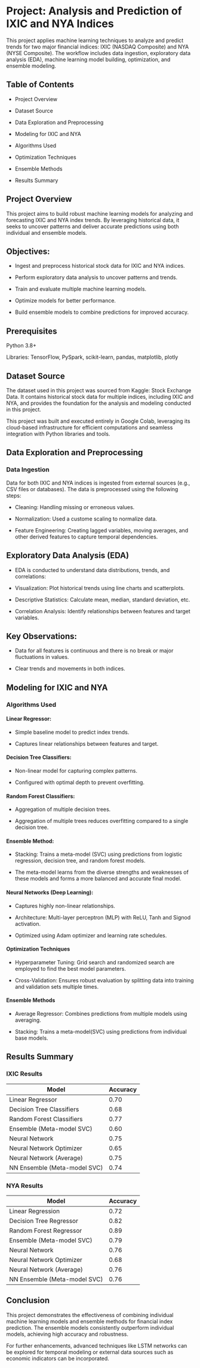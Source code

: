 # Project: Analysis and Prediction of IXIC and NYA Indices

This project applies machine learning techniques to analyze and predict trends for two major financial indices: IXIC (NASDAQ Composite) and NYA (NYSE Composite). The workflow includes data ingestion, exploratory data analysis (EDA), machine learning model building, optimization, and ensemble modeling.

## Table of Contents

- Project Overview

- Dataset Source

- Data Exploration and Preprocessing

- Modeling for IXIC and NYA

- Algorithms Used

- Optimization Techniques

- Ensemble Methods

- Results Summary

## Project Overview

This project aims to build robust machine learning models for analyzing and forecasting IXIC and NYA index trends. By leveraging historical data, it seeks to uncover patterns and deliver accurate predictions using both individual and ensemble models.

## Objectives:

- Ingest and preprocess historical stock data for IXIC and NYA indices.

- Perform exploratory data analysis to uncover patterns and trends.

- Train and evaluate multiple machine learning models.

- Optimize models for better performance.

- Build ensemble models to combine predictions for improved accuracy.

## Prerequisites

Python 3.8+

Libraries: TensorFlow, PySpark, scikit-learn, pandas, matplotlib, plotly

## Dataset Source

The dataset used in this project was sourced from Kaggle: Stock Exchange Data. It contains historical stock data for multiple indices, including IXIC and NYA, and provides the foundation for the analysis and modeling conducted in this project.

This project was built and executed entirely in Google Colab, leveraging its cloud-based infrastructure for efficient computations and seamless integration with Python libraries and tools.

## Data Exploration and Preprocessing

### Data Ingestion

Data for both IXIC and NYA indices is ingested from external sources (e.g., CSV files or databases). The data is preprocessed using the following steps:

- Cleaning: Handling missing or erroneous values.

- Normalization: Used a custome scaling to normalize data.

- Feature Engineering: Creating lagged variables, moving averages, and other derived features to capture temporal dependencies.

## Exploratory Data Analysis (EDA)

- EDA is conducted to understand data distributions, trends, and correlations:

- Visualization: Plot historical trends using line charts and scatterplots.

- Descriptive Statistics: Calculate mean, median, standard deviation, etc.

- Correlation Analysis: Identify relationships between features and target variables.

## Key Observations:

- Data for all features is continuous and there is no break or major fluctuations in values.

- Clear trends and movements in both indices.

## Modeling for IXIC and NYA

### Algorithms Used

#### Linear Regressor:

- Simple baseline model to predict index trends.

- Captures linear relationships between features and target.

#### Decision Tree Classifiers:

- Non-linear model for capturing complex patterns.

- Configured with optimal depth to prevent overfitting.

#### Random Forest Classifiers:

- Aggregation of multiple decision trees.

- Aggregation of multiple trees reduces overfitting compared to a single decision tree.

#### Ensemble Method:  

- Stacking: Trains a meta-model (SVC) using predictions from logistic regression, decision tree, and random forest models.

- The meta-model learns from the diverse strengths and weaknesses of these models and forms a more balanced and accurate final model.

#### Neural Networks (Deep Learning):

- Captures highly non-linear relationships.

- Architecture: Multi-layer perceptron (MLP) with ReLU, Tanh and Signod activation.

- Optimized using Adam optimizer and learning rate schedules.

#### Optimization Techniques

- Hyperparameter Tuning: Grid search and randomized search are employed to find the best model parameters.

- Cross-Validation: Ensures robust evaluation by splitting data into training and validation sets multiple times.

#### Ensemble Methods

- Average Regressor: Combines predictions from multiple models using averaging.

- Stacking: Trains a meta-model(SVC) using predictions from individual base models.

## Results Summary

### IXIC Results
| Model                                 | Accuracy|
|---------------------------------------|------|
| Linear Regressor                      | 0.70 |
| Decision Tree Classifiers             | 0.68 |
| Random Forest Classifiers             | 0.77 | 
| Ensemble (Meta-model SVC)             | 0.60 |
| Neural Network                        | 0.75 |
| Neural Network Optimizer              | 0.65 |
| Neural Network (Average)              | 0.75 |
| NN Ensemble (Meta-model SVC)          | 0.74 |

### NYA Results
| Model                                | Accuracy  |
|--------------------------------------|------|
| Linear Regression                    | 0.72 |
| Decision Tree Regressor              | 0.82 |
| Random Forest Regressor              | 0.89 |
| Ensemble (Meta-model SVC)            | 0.79 |
| Neural Network                       | 0.76 |
| Neural Network Optimizer             | 0.68 |
| Neural Network (Average)             | 0.76 |
| NN Ensemble (Meta-model SVC)         | 0.76 |


## Conclusion

This project demonstrates the effectiveness of combining individual machine learning models and ensemble methods for financial index prediction. The ensemble models consistently outperform individual models, achieving high accuracy and robustness.

For further enhancements, advanced techniques like LSTM networks can be explored for temporal modeling or external data sources such as economic indicators can be incorporated.
